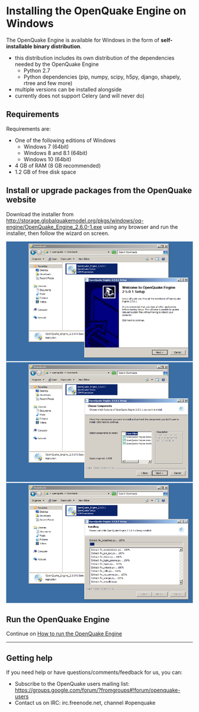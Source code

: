 # Installing the OpenQuake Engine on Windows

The OpenQuake Engine is available for Windows in the form of **self-installable binary distribution**.

- this distribution includes its own distribution of the dependencies needed by the OpenQuake Engine
    - Python 2.7
    - Python dependencies (pip, numpy, scipy, h5py, django, shapely, rtree and few more)
- multiple versions can be installed alongside
- currently does not support Celery (and will never do)

## Requirements

Requirements are:

- One of the following editions of Windows
    - Windows 7 (64bit)
    - Windows 8 and 8.1 (64bit)
    - Windows 10 (64bit)
- 4 GB of RAM (8 GB recommended)
- 1.2 GB of free disk space

## Install or upgrade packages from the OpenQuake website

Download the installer from http://storage.globalquakemodel.org/pkgs/windows/oq-engine/OpenQuake_Engine_2.6.0-1.exe using any browser and run the installer, then follow the wizard on screen.

![installer-screenshot-1](../img/win-installer-1.png)
![installer-screenshot-2](../img/win-installer-2.png)
![installer-screenshot-3](../img/win-installer-3.png)

## Run the OpenQuake Engine

Continue on [How to run the OpenQuake Engine](../running/windows.md)

***

## Getting help
If you need help or have questions/comments/feedback for us, you can:
  * Subscribe to the OpenQuake users mailing list: https://groups.google.com/forum/?fromgroups#!forum/openquake-users
  * Contact us on IRC: irc.freenode.net, channel #openquake
